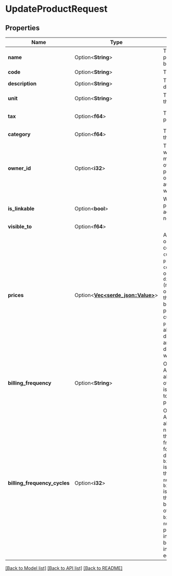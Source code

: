 # UpdateProductRequest

## Properties

Name | Type | Description | Notes
------------ | ------------- | ------------- | -------------
**name** | Option<**String**> | The name of the product. Cannot be an empty string | [optional]
**code** | Option<**String**> | The product code | [optional]
**description** | Option<**String**> | The product description | [optional]
**unit** | Option<**String**> | The unit in which this product is sold | [optional]
**tax** | Option<**f64**> | The tax percentage | [optional][default to 0]
**category** | Option<**f64**> | The category of the product | [optional]
**owner_id** | Option<**i32**> | The ID of the user who will be marked as the owner of this product. When omitted, the authorized user ID will be used | [optional]
**is_linkable** | Option<**bool**> | Whether this product can be added to a deal or not | [optional][default to true]
**visible_to** | Option<**f64**> |  | [optional]
**prices** | Option<[**Vec<serde_json::Value>**](serde_json::Value.md)> | An array of objects, each containing: `currency` (string), `price` (number), `cost` (number, optional), `direct_cost` (number, optional). Note that there can only be one price per product per currency. When `prices` is omitted altogether, a default price of 0 and the user's default currency will be assigned. | [optional]
**billing_frequency** | Option<**String**> | Only available in Advanced and above plans  How often a customer is billed for access to a service or product  | [optional]
**billing_frequency_cycles** | Option<**i32**> | Only available in Advanced and above plans  The number of times the billing frequency repeats for a product in a deal  When `billing_frequency` is set to `one-time`, this field must be `null`  When `billing_frequency` is set to `weekly`, this field cannot be `null`  For all the other values of `billing_frequency`, `null` represents a product billed indefinitely  Must be a positive integer less or equal to 208  | [optional]

[[Back to Model list]](../README.md#documentation-for-models) [[Back to API list]](../README.md#documentation-for-api-endpoints) [[Back to README]](../README.md)


